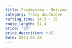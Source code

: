 ```yaml
---
title: Przybyszew - Mniszew
category: Trasy dwudniowe
rafting_time: 14,5 - 15
route_length: 51,4
price: "85"
price_descrition: null
date: 2023-01-28
---
```

